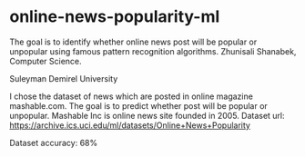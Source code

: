 # online-news-popularity-ml

The goal is to identify whether online news post will be popular or unpopular using famous pattern recognition algorithms.
Zhunisali Shanabek, Computer Science.

Suleyman Demirel University


I chose the dataset of news which are posted in online magazine mashable.com.  The goal is to predict whether post will be popular or unpopular.
Mashable Inc is online news site founded in 2005. 
Dataset url: https://archive.ics.uci.edu/ml/datasets/Online+News+Popularity

Dataset accuracy: 68%

